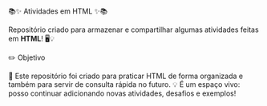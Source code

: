 📚✨ Atividades em HTML ✨📚

Repositório criado para armazenar e compartilhar algumas atividades feitas em **HTML**! 🖥️💡

✏️ Objetivo

📌 Este repositório foi criado para praticar HTML de forma organizada e também para servir de consulta rápida no futuro.
💡 É um espaço vivo: posso continuar adicionando novas atividades, desafios e exemplos!

